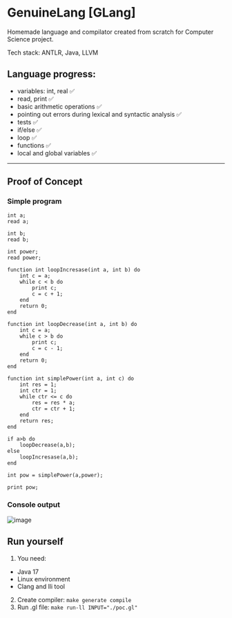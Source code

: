 # GenuineLang [GLang]

Homemade language and compilator created from scratch for Computer Science project.

Tech stack: ANTLR, Java, LLVM

## Language progress:
- variables: int, real ✅
- read, print ✅
- basic arithmetic operations ✅
- pointing out errors during lexical and syntactic analysis ✅
- tests ✅
- if/else ✅
- loop ✅
- functions ✅
- local and global variables ✅

***

## Proof of Concept

### Simple program

```
int a;
read a;

int b;
read b;

int power;
read power;

function int loopIncresase(int a, int b) do
	int c = a;
	while c < b do
		print c;
		c = c + 1;
	end
	return 0;
end

function int loopDecrease(int a, int b) do
	int c = a;
	while c > b do
		print c;
		c = c - 1;
	end
	return 0;
end

function int simplePower(int a, int c) do
	int res = 1;
	int ctr = 1;
	while ctr <= c do
		res = res * a;
		ctr = ctr + 1;
	end
	return res;
end 

if a>b do
	loopDecrease(a,b);
else
	loopIncresase(a,b);
end
	
int pow = simplePower(a,power);

print pow;

```

### Console output
![image](https://github.com/BKopysc/GenuineLang/assets/57834846/6565c0fd-8fda-4487-b3a3-d69eae64a6a5)


## Run yourself
1. You need:
- Java 17
- Linux environment
- Clang and lli tool

2. Create compiler: ```make generate compile```
3. Run .gl file: ```make run-ll INPUT="./poc.gl"```



